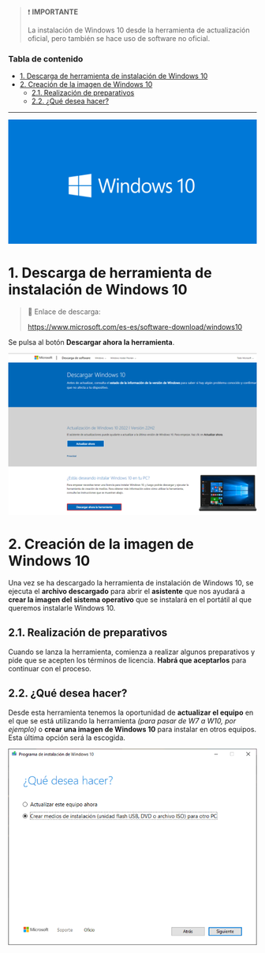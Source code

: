 > ❗ **IMPORTANTE**
>
> La instalación de Windows 10 desde la herramienta de actualización oficial, pero también se hace uso de software no oficial.

<h3>Tabla de contenido</h3>

- [1. Descarga de herramienta de instalación de Windows 10](#1-descarga-de-herramienta-de-instalación-de-windows-10)
- [2. Creación de la imagen de Windows 10](#2-creación-de-la-imagen-de-windows-10)
  - [2.1. Realización de preparativos](#21-realización-de-preparativos)
  - [2.2. ¿Qué desea hacer?](#22-qué-desea-hacer)

---

![img](img/Windows10_logo.webp)

# 1. Descarga de herramienta de instalación de Windows 10

> 🔗 Enlace de descarga:
> 
> https://www.microsoft.com/es-es/software-download/windows10

Se pulsa al botón **Descargar ahora la herramienta**.

![Herramienta Windows 10](img/descarga-herramienta.png)

# 2. Creación de la imagen de Windows 10

Una vez se ha descargado la herramienta de instalación de Windows 10, se ejecuta el **archivo descargado** para abrir el **asistente** que nos ayudará a **crear la imagen del sistema operativo** que se instalará en el portátil al que queremos instalarle Windows 10.

## 2.1. Realización de preparativos

Cuando se lanza la herramienta, comienza a realizar algunos preparativos y pide que se acepten los términos de licencia. **Habrá que aceptarlos** para continuar con el proceso.

## 2.2. ¿Qué desea hacer?

Desde esta herramienta tenemos la oportunidad de **actualizar el equipo** en el que se está utilizando la herramienta *(para pasar de W7 a W10, por ejemplo)* o **crear una imagen de Windows 10** para instalar en otros equipos. Esta última opción será la escogida.

<center>
<!-- ![pregunta](img/que-desea-hacer.png) -->
<img src="img/que-desea-hacer.png">
</center>

<!-- - Usarse las opciones recomendadas para este equipo (o no)
  
  ![opciones](img/opciones-so.png)
- Opciones de configuración de Windows 10
  
  ![configuración](img/opciones-so.png)
- Pregunta por medio de creación -> Se selecciona memoria flash USB
- Busca el USB
  
  ![usb](img/seleccion-usb.png)
- Descarga el SO
  
  ![descarga SO](img/descarga-so.png)
- Crea un medio de Windows 10

  ![medio W10](img/creacion-medio.png) -->




